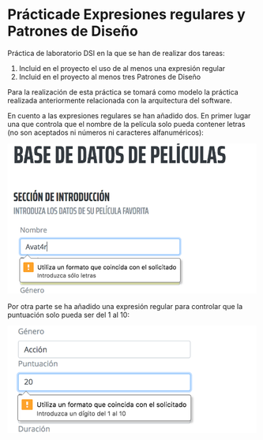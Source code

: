# Prácticade Expresiones regulares y Patrones de Diseño
Práctica de laboratorio DSI en la que se han de realizar dos tareas:

1. Incluid en el proyecto el uso de al menos una expresión regular
2. Incluid en el proyecto al menos tres Patrones de Diseño

Para la realización de esta práctica se tomará como modelo la práctica realizada anteriormente relacionada con la arquitectura del software.

En cuento a las expresiones regulares se han añadido dos. En primer lugar una que controla que el nombre de la película solo pueda contener letras (no son aceptados ni números ni caracteres alfanuméricos):

![captura1](https://github.com/DarwinGonzalez/practica_Exp_Patrones_DSI/blob/master/public/img/Captura%20de%20pantalla%202018-04-27%20a%20las%2016.28.51.png?raw=true)

Por otra parte se ha añadido una expresión regular para controlar que la puntuación solo pueda ser del 1 al 10:

![captura2](https://github.com/DarwinGonzalez/practica_Exp_Patrones_DSI/blob/master/public/img/Captura%20de%20pantalla%202018-04-27%20a%20las%2016.29.11.png?raw=true)